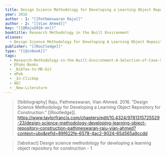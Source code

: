 ```yaml
---
title: Design Science Methodology for Developing a Learning Object Repository for Construction
year: 2016
author - 1: "[[Pathmeswaran Raju]]"
author - 2: "[[Vian Ahmed]]"
key: "[[@Raju2016-on]]"
booktitle: Research Methodology in the Built Environment
aliases:
  - Design Science Methodology For Developing A Learning Object Repository For Construction
publisher: "[[Routledge]]"
type: "[[@inbook]]"
tags:
  - Research-Methodology-in-the-Built-Environment-A-Selection-of-Case-Studies
  - EPubs-Books
  - _BibTex-to-MD-Git
  - ePub
  - _In-ClickUp
  - AEC
  - _New-Literature
---
```


> [!bibliography]
> Raju, Pathmeswaran, Vian Ahmed. 2016. “Design Science Methodology for Developing a Learning Object Repository for Construction.” [[Routledge]]. https://www.taylorfrancis.com/chapters/edit/10.4324/9781315725529-23/design-science-methodology-developing-learning-object-repository-construction-pathmeswaran-raju-vian-ahmed?context=ubx&refId=89f622fe-6578-4ac2-9024-65d565a9ccdd

> [!abstract]
> Design science methodology for developing a learning object repository for construction - 1